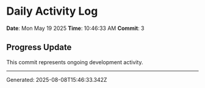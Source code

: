# Daily Activity Log

**Date**: Mon May 19 2025
**Time**: 10:46:33 AM
**Commit**: 3

## Progress Update

This commit represents ongoing development activity.

---
Generated: 2025-08-08T15:46:33.342Z
